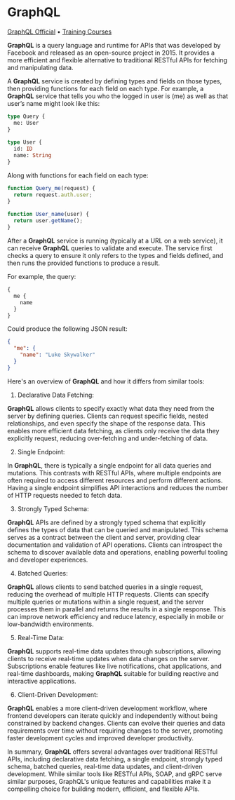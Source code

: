 
# GraphQL

[GraphQL Official](https://graphql.org/learn/) • 
[Training Courses](https://graphql.org/community/resources/training-courses/)

**GraphQL** is a query language and runtime for APIs that was developed by Facebook and released as an open-source project in 2015. It provides a more efficient and flexible alternative to traditional RESTful APIs for fetching and manipulating data. 

A **GraphQL** service is created by defining types and fields on those types, then providing functions for each field on each type. For example, a **GraphQL** service that tells you who the logged in user is (me) as well as that user’s name might look like this:
```graphql
type Query {
  me: User
}
 
type User {
  id: ID
  name: String
}
```

Along with functions for each field on each type:
```js
function Query_me(request) {
  return request.auth.user;
}
 
function User_name(user) {
  return user.getName();
}
```

After a **GraphQL** service is running (typically at a URL on a web service), it can receive **GraphQL** queries to validate and execute. The service first checks a query to ensure it only refers to the types and fields defined, and then runs the provided functions to produce a result.

For example, the query:
```graphql
{
  me {
    name
  }
}
```
Could produce the following JSON result:
```json
{
  "me": {
    "name": "Luke Skywalker"
  }
}
```

Here's an overview of **GraphQL** and how it differs from similar tools:

1. Declarative Data Fetching:

**GraphQL** allows clients to specify exactly what data they need from the server by defining queries. Clients can request specific fields, nested relationships, and even specify the shape of the response data. This enables more efficient data fetching, as clients only receive the data they explicitly request, reducing over-fetching and under-fetching of data.

2. Single Endpoint:

In **GraphQL**, there is typically a single endpoint for all data queries and mutations. This contrasts with RESTful APIs, where multiple endpoints are often required to access different resources and perform different actions. Having a single endpoint simplifies API interactions and reduces the number of HTTP requests needed to fetch data.

3. Strongly Typed Schema:

**GraphQL** APIs are defined by a strongly typed schema that explicitly defines the types of data that can be queried and manipulated. This schema serves as a contract between the client and server, providing clear documentation and validation of API operations. Clients can introspect the schema to discover available data and operations, enabling powerful tooling and developer experiences.

4. Batched Queries:

**GraphQL** allows clients to send batched queries in a single request, reducing the overhead of multiple HTTP requests. Clients can specify multiple queries or mutations within a single request, and the server processes them in parallel and returns the results in a single response. This can improve network efficiency and reduce latency, especially in mobile or low-bandwidth environments.

5. Real-Time Data:

**GraphQL** supports real-time data updates through subscriptions, allowing clients to receive real-time updates when data changes on the server. Subscriptions enable features like live notifications, chat applications, and real-time dashboards, making **GraphQL** suitable for building reactive and interactive applications.

6. Client-Driven Development:

**GraphQL** enables a more client-driven development workflow, where frontend developers can iterate quickly and independently without being constrained by backend changes. Clients can evolve their queries and data requirements over time without requiring changes to the server, promoting faster development cycles and improved developer productivity.

In summary, **GraphQL** offers several advantages over traditional RESTful APIs, including declarative data fetching, a single endpoint, strongly typed schema, batched queries, real-time data updates, and client-driven development. While similar tools like RESTful APIs, SOAP, and gRPC serve similar purposes, GraphQL's unique features and capabilities make it a compelling choice for building modern, efficient, and flexible APIs.
